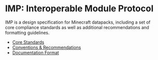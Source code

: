 # IMP: Interoperable Module Protocol

IMP is a design specification for Minecraft datapacks, including a set of core compliance standards as well as additional recommendations and formatting guidelines.

- [Core Standards](./docs/imp_core.md)
- [Conventions & Recommendations](./docs/imp_con.md)
- [Documentation Format](./docs/imp_doc.md)
